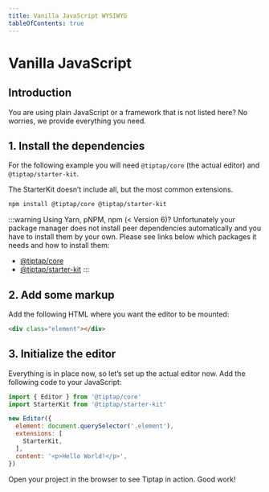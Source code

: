 ```yaml
---
title: Vanilla JavaScript WYSIWYG
tableOfContents: true
---
```


# Vanilla JavaScript

## Introduction
You are using plain JavaScript or a framework that is not listed here? No worries, we provide everything you need.

## 1. Install the dependencies
For the following example you will need `@tiptap/core` (the actual editor) and `@tiptap/starter-kit`.

The StarterKit doesn’t include all, but the most common extensions.

```bash
npm install @tiptap/core @tiptap/starter-kit
```

:::warning Using Yarn, pNPM, npm (< Version 6)?
Unfortunately your package manager does not install peer dependencies automatically and you have to install them by your own. Please see links below which packages it needs and how to install them:

- [@tiptap/core](https://tiptap.dev/installation/peer-dependencies#)
- [@tiptap/starter-kit](https://tiptap.dev/installation/peer-dependencies#)
:::

## 2. Add some markup
Add the following HTML where you want the editor to be mounted:

```html
<div class="element"></div>
```

## 3. Initialize the editor
Everything is in place now, so let’s set up the actual editor now. Add the following code to your JavaScript:

```js
import { Editor } from '@tiptap/core'
import StarterKit from '@tiptap/starter-kit'

new Editor({
  element: document.querySelector('.element'),
  extensions: [
    StarterKit,
  ],
  content: '<p>Hello World!</p>',
})
```

Open your project in the browser to see Tiptap in action. Good work!
